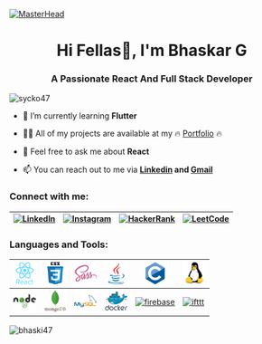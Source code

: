 [![MasterHead](https://user-images.githubusercontent.com/74038190/213910845-af37a709-8995-40d6-be59-724526e3c3d7.gif)](https://portfolio-sycko47s-projects.vercel.app/)
<h1 align="center">Hi Fellas👋, I'm Bhaskar G</h1>
<h3 align="center">A Passionate React And Full Stack Developer</h3>

<p align="left"> <img src="https://komarev.com/ghpvc/?username=sycko47&label=Profile%20views&color=0e75b6&style=flat" alt="sycko47" /> </p>

- 🌱 I’m currently learning **Flutter**

- 👨‍💻 All of my projects are available at my 🔥 [Portfolio](https://portfolio-sycko47s-projects.vercel.app/) 🔥

- 💬 Feel free to ask me about **React**

- 📫 You can reach out to me via  **[Linkedin](https://linkedin.com/in/bhaskar-g-9808612a0) and <a href="mailto:bhaskarg2003@gmail.com">Gmail</a>**

<h3 align="left">Connect with me:</h3>

| [<img src="https://raw.githubusercontent.com/rahuldkjain/github-profile-readme-generator/master/src/images/icons/Social/linked-in-alt.svg" alt="LinkedIn" width="30" height="40">](https://linkedin.com/in/bhaskar-g-9808612a0) | [<img src="https://raw.githubusercontent.com/rahuldkjain/github-profile-readme-generator/master/src/images/icons/Social/instagram.svg" alt="Instagram" width="30" height="40">](https://instagram.com/bhaskarg2003) | [<img src="https://raw.githubusercontent.com/rahuldkjain/github-profile-readme-generator/master/src/images/icons/Social/hackerrank.svg" alt="HackerRank" width="30" height="40">](https://www.hackerrank.com/bhaskarg2003) | [<img src="https://raw.githubusercontent.com/rahuldkjain/github-profile-readme-generator/master/src/images/icons/Social/leet-code.svg" alt="LeetCode" width="30" height="40">](https://www.leetcode.com/bhaskarg2003) |
|---|---|---|---|


<h3 align="left">Languages and Tools:</h3>

| [<img src="https://raw.githubusercontent.com/devicons/devicon/master/icons/react/react-original-wordmark.svg" alt="react" width="40" height="40"/>](https://reactjs.org/) | [<img src="https://raw.githubusercontent.com/devicons/devicon/master/icons/css3/css3-original-wordmark.svg" alt="css3" width="40" height="40"/>](https://www.w3schools.com/css/) | [<img src="https://raw.githubusercontent.com/devicons/devicon/master/icons/sass/sass-original.svg" alt="sass" width="40" height="40"/>](https://sass-lang.com) | [<img src="https://raw.githubusercontent.com/devicons/devicon/master/icons/java/java-original.svg" alt="java" width="40" height="40"/>](https://www.java.com) | [<img src="https://raw.githubusercontent.com/devicons/devicon/master/icons/c/c-original.svg" alt="c" width="40" height="40"/>](https://www.cprogramming.com/) | [<img src="https://raw.githubusercontent.com/devicons/devicon/master/icons/linux/linux-original.svg" alt="linux" width="40" height="40"/>](https://www.linux.org/) |
|---|---|---|---|---|---|
| [<img src="https://raw.githubusercontent.com/devicons/devicon/master/icons/nodejs/nodejs-original-wordmark.svg" alt="nodejs" width="40" height="40"/>](https://nodejs.org) | [<img src="https://raw.githubusercontent.com/devicons/devicon/master/icons/mongodb/mongodb-original-wordmark.svg" alt="mongodb" width="40" height="40"/>](https://www.mongodb.com/) | [<img src="https://raw.githubusercontent.com/devicons/devicon/master/icons/mysql/mysql-original-wordmark.svg" alt="mysql" width="40" height="40"/>](https://www.mysql.com/) | [<img src="https://raw.githubusercontent.com/devicons/devicon/master/icons/docker/docker-original-wordmark.svg" alt="docker" width="40" height="40"/>](https://www.docker.com/) | [<img src="https://www.vectorlogo.zone/logos/firebase/firebase-icon.svg" alt="firebase" width="40" height="40"/>](https://firebase.google.com/) | [<img src="https://www.vectorlogo.zone/logos/ifttt/ifttt-ar21.svg" alt="ifttt" width="40" height="40"/>](https://ifttt.com/) |

<p><img align="center" src="https://github-readme-stats.vercel.app/api/top-langs?username=bhaski47&show_icons=true&locale=en&layout=compact" alt="bhaski47" /></p>


